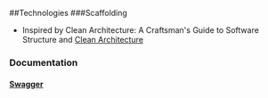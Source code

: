 
##Technologies
###Scaffolding
* Inspired by Clean Architecture: A Craftsman's Guide to Software Structure and [Clean Architecture](https://medium.com/bancolombia-tech/clean-architecture-aislando-los-detalles-4f9530f35d7a)


### Documentation

#### [Swagger](http://localhost/swagger-ui.html#) 